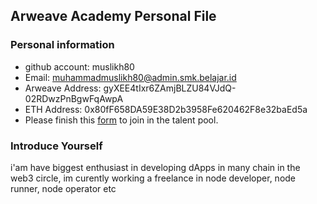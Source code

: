 ## Arweave Academy Personal File

### Personal information

- github account:  muslikh80
- Email:  muhammadmuslikh80@admin.smk.belajar.id
- Arweave Address: gyXEE4tIxr6ZAmjBLZU84VJdQ-02RDwzPnBgwFqAwpA
- ETH Address:  0x80fF658DA59E38D2b3958Fe620462F8e32baEd5a
- Please finish this [form](https://docs.google.com/forms/d/e/1FAIpQLSfWA5fIIcBgmRppm3jNz5vmf9Mai_QMVil-2pO4r7YKn_Zhtw/viewform?usp=sf_link) to join in the talent pool.

### Introduce Yourself
 i'am have biggest enthusiast in developing dApps in many chain in the web3 circle, im curently working a freelance in node developer, node runner, node operator etc
